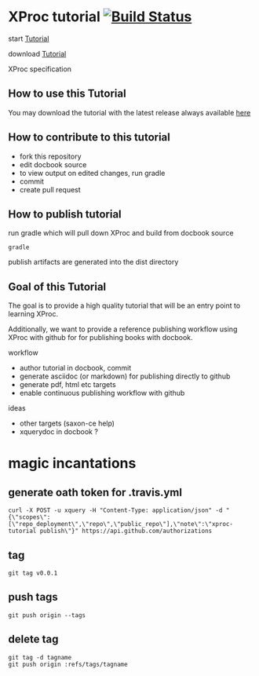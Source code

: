 # XProc tutorial [![Build Status](https://magnum.travis-ci.com/xquery/xproc-tutorial.svg?token=UNXhdYp7dYgp5Vyh8ZNz&branch=master)](https://magnum.travis-ci.com/xquery/xproc-tutorial)

start [Tutorial](https://github.com/xquery/xproc-tutorial/blob/master/tutorial/tutorial.asciidoc) 

download [Tutorial](https://github.com/xquery/xproc-tutorial/releases/latest) 

XProc specification


## How to use this Tutorial

You may download the tutorial with the latest release always available [here](https://github.com/xquery/xproc-tutorial/releases/latest)

## How to contribute to this tutorial

* fork this repository
* edit docbook source
* to view output on edited changes, run gradle
* commit
* create pull request

## How to publish tutorial

run gradle which will pull down XProc and build from docbook source

```
gradle
```

publish artifacts are generated into the dist directory

## Goal of this Tutorial

The goal is to provide a high quality tutorial that will be an entry point to learning XProc. 

Additionally, we want to provide a reference publishing workflow using XProc with github for for publishing books with docbook.

workflow
* author tutorial in docbook, commit
* generate asciidoc (or markdown) for publishing directly to github
* generate pdf, html etc targets 
* enable continuous publishing workflow with github

ideas
* other targets (saxon-ce help)
* xquerydoc in docbook ?

# magic incantations 

## generate oath token for .travis.yml
```
curl -X POST -u xquery -H "Content-Type: application/json" -d "{\"scopes\":[\"repo_deployment\",\"repo\",\"public_repo\"],\"note\":\"xproc-tutorial publish\"}" https://api.github.com/authorizations
```
## tag
```
git tag v0.0.1
```

## push tags
```
git push origin --tags
```

## delete tag
```
git tag -d tagname
git push origin :refs/tags/tagname
```
